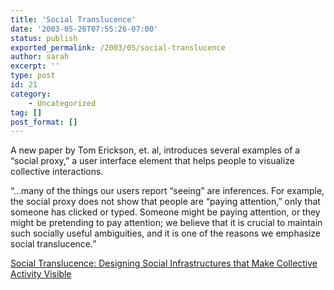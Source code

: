 ```yaml
---
title: 'Social Translucence'
date: '2003-05-26T07:55:26-07:00'
status: publish
exported_permalink: /2003/05/social-translucence
author: sarah
excerpt: ''
type: post
id: 21
category:
    - Uncategorized
tag: []
post_format: []
---
```

A new paper by Tom Erickson, et. al, introduces several examples of a “social proxy,” a user interface element that helps people to visualize collective interactions.

“…many of the things our users report “seeing” are inferences. For example, the social proxy does not show that people are “paying attention,” only that someone has clicked or typed. Someone might be paying attention, or they might be pretending to pay attention; we believe that it is crucial to maintain such socially useful ambiguities, and it is one of the reasons we emphasize social translucence.”

[Social Translucence: Designing Social Infrastructures that Make Collective Activity Visible](http://www.pliant.org/personal/Tom_Erickson/Soc_Infrastructures.html)
